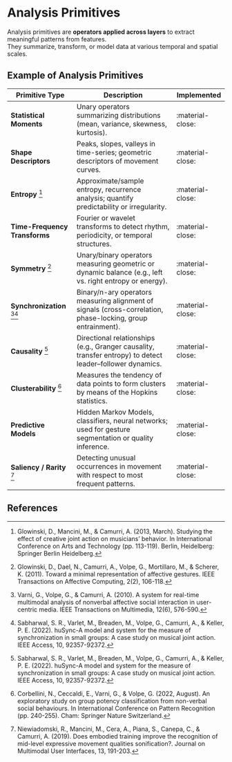 # Analysis Primitives

Analysis primitives are **operators applied across layers** to extract meaningful patterns from features.  
They summarize, transform, or model data at various temporal and spatial scales.

## Example of Analysis Primitives

| Primitive Type                | Description                                                                                                  | Implemented      |
|-------------------------------|--------------------------------------------------------------------------------------------------------------|------------------|
| **Statistical Moments**       | Unary operators summarizing distributions (mean, variance, skewness, kurtosis).                              | :material-close: |
| **Shape Descriptors**         | Peaks, slopes, valleys in time-series; geometric descriptors of movement curves.                             | :material-close: |
| **Entropy** [^1]              | Approximate/sample entropy, recurrence analysis; quantify predictability or irregularity.                    | :material-close: |
| **Time-Frequency Transforms** | Fourier or wavelet transforms to detect rhythm, periodicity, or temporal structures.                         | :material-close: |
| **Symmetry** [^2]             | Unary/binary operators measuring geometric or dynamic balance (e.g., left vs. right entropy or energy).      | :material-close: |
| **Synchronization** [^3][^4]  | Binary/n-ary operators measuring alignment of signals (cross-correlation, phase-locking, group entrainment). | :material-close: |
| **Causality** [^4]            | Directional relationships (e.g., Granger causality, transfer entropy) to detect leader–follower dynamics.    | :material-close: |
| **Clusterability** [^5]       | Measures the tendency of data points to form clusters by means of the Hopkins statistics.                    | :material-close: |
| **Predictive Models**         | Hidden Markov Models, classifiers, neural networks; used for gesture segmentation or quality inference.      | :material-close: |
| **Saliency / Rarity** [^6]    | Detecting unusual occurrences in movement with respect to most frequent patterns.                            | :material-close: |


## References

[^1]: Glowinski, D., Mancini, M., & Camurri, A. (2013, March). Studying the effect of creative joint action on musicians’ behavior. In International Conference on Arts and Technology (pp. 113-119). Berlin, Heidelberg: Springer Berlin Heidelberg.
[^2]: Glowinski, D., Dael, N., Camurri, A., Volpe, G., Mortillaro, M., & Scherer, K. (2011). Toward a minimal representation of affective gestures. IEEE Transactions on Affective Computing, 2(2), 106-118.
[^3]: Varni, G., Volpe, G., & Camurri, A. (2010). A system for real-time multimodal analysis of nonverbal affective social interaction in user-centric media. IEEE Transactions on Multimedia, 12(6), 576-590.
[^4]: Sabharwal, S. R., Varlet, M., Breaden, M., Volpe, G., Camurri, A., & Keller, P. E. (2022). huSync-A model and system for the measure of synchronization in small groups: A case study on musical joint action. IEEE Access, 10, 92357-92372.
[^5]: Corbellini, N., Ceccaldi, E., Varni, G., & Volpe, G. (2022, August). An exploratory study on group potency classification from non-verbal social behaviours. In International Conference on Pattern Recognition (pp. 240-255). Cham: Springer Nature Switzerland.
[^6]: Niewiadomski, R., Mancini, M., Cera, A., Piana, S., Canepa, C., & Camurri, A. (2019). Does embodied training improve the recognition of mid-level expressive movement qualities sonification?. Journal on Multimodal User Interfaces, 13, 191-203.
